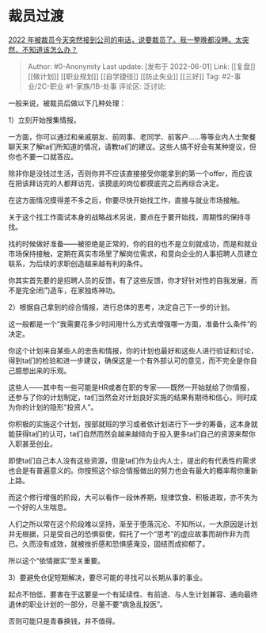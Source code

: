 # 裁员过渡
[2022 年被裁员今天突然接到公司的电话，说要裁员了。我一整晚都没睡。太突然，不知道该怎么办？](https://www.zhihu.com/question/529162822/answer/2510176375)
> Author: #0-Anonymity
> Last update: [发布于 2022-06-01]
> Link: [[复盘]] [[做计划]] [[职业规划]] [[自学捷径]] [[防止失业]] [[三好]]
> Tag: #2-事业/2C-职业 #1-家族/1B-处事
> 评论区:
> 泛讨论:

一般来说，被裁员后做以下几种处理：

1）立刻开始搜集情报。

一方面，你可以通过和亲戚朋友、前同事、老同学、前客户……等等业内人士聚餐聊天来了解ta们所知道的情况，请教ta们的建议。这些人搞不好会有某种提议，但你也不要一口就答应。

除非你是没钱过生活，否则你并不应该直接接受你能拿到的第一个offer，而应该在把该拜访完的人都拜访完，该摸底的岗位都摸底完之后再综合决定。

在这方面情况摸得差不多之后，你要尽快开始找工作，直接与就业市场接触。

关于这个找工作面试本身的战略战术另说，要点在于要开始找，周期性的保持寻找。

找的时候做好准备——被拒绝是正常的，你的目的也不是立刻就成功，而是和就业市场保持接触，定期在真实市场里了解岗位需求，和意向企业的人事招聘人员建立联系，为后续的求职创造越来越有利的条件。

你其实首先要的是招聘人员的反馈，有了这些反馈，你才好针对性的自我发展，而不是完全闭门造车，在家独练神功。

2）根据自己拿到的综合情报，进行总体的思考，决定自己下一步的计划。

这一般都是一个“我需要花多少时间用什么方式去增强哪一方面，准备什么条件“的决定。

你这个计划来自某些人的忠告和情报，你的计划也最好和这些人进行验证和讨论，得到ta们的检验和进一步建议，确保这是一个有外部认可的意见，而不完全是你自己臆想出来的乐观。

这些人——其中有一些可能是HR或者在职的专家——既然一开始就给了你情报，还参与了你的计划制定，ta们当然会对计划良好实施的结果有期待和信心，同时成为你的计划的隐形“投资人”。

你积极的实施这个计划，按部就班的学习或者依计划进行下一步的筹备，这本身就能获得ta们的认可，ta们自然而然会越来越倾向于投入更多ta们自己的资源来帮你入职甚至创业。

即使ta们自己本人没有这些资源，但是ta们作为业内人士，提出的有代表性的需求也会是有普遍意义的。你按照这个综合情报做出的努力也会有最大的概率帮你重新上路。

而这个修行增强的阶段，大可以看作一段休养期，规律饮食、积极进取，亦不失为一个好的人生喘息。

人们之所以常在这个阶段难以坚持，渐至于堕落沉沦、不知所以，一大原因是计划并无根据，只是受自己的恐惧驱使，假托了一个“思考”的虚应故事而胡作非为而已。久而没有成效，就被挫折感和恐惧感淹没，固结而成抑郁了。

所以这个“依情据实”至关重要。

3）要避免仓促短期解决，要尽可能的寻找可以长期从事的事业。

起点不怕低，要害在于这要是一个有延续性、有前途、与人生计划兼容、通向最终退休的职业计划的一部分，尽量不要“病急乱投医”。

否则可能只是青春换钱，并不值得。
